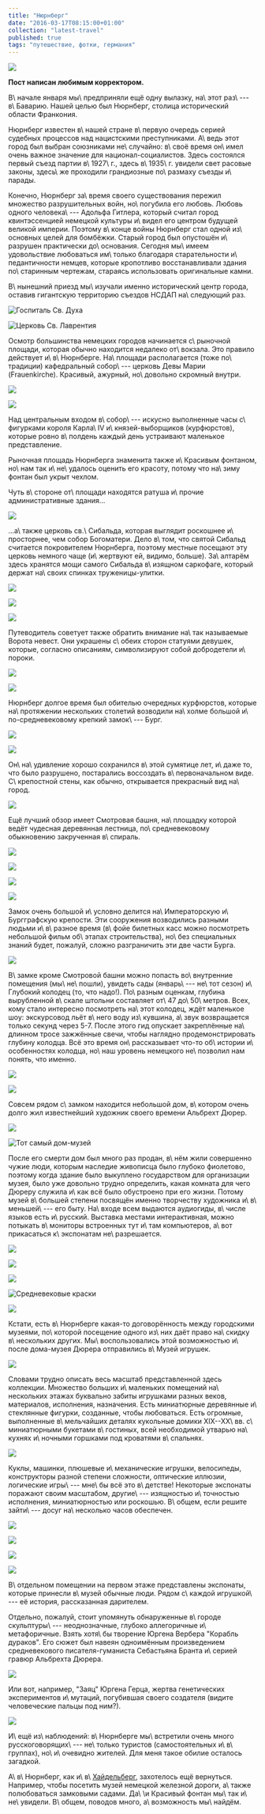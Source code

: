 ```yaml
---
title: "Нюрнберг"
date: "2016-03-17T08:15:00+01:00"
collection: "latest-travel"
published: true
tags: "путешествие, фотки, германия"
---
```


![](/images/travel/2016-01-nuerenberg/nuernberg-cover.jpg)

**Пост написан любимым корректором.**

В\ начале января мы\ предприняли ещё одну вылазку, на\ этот раз\ --- в\ Баварию.
Нашей целью был Нюрнберг, столица исторический области Франкония.

Нюрнберг известен в\ нашей стране в\ первую очередь серией судебных процессов
над нацистскими преступниками. А\ ведь этот город был выбран союзниками
не\ случайно: в\ своё время он\ имел очень важное значение для
национал-социалистов. Здесь состоялся первый съезд партии в\ 1927\ г., здесь
в\ 1935\ г. увидели свет расовые законы, здесь\ же проходили грандиозные
по\ размаху съезды и\ парады.

Конечно, Нюрнберг за\ время своего существования пережил множество
разрушительных войн, но\ погубила его любовь. Любовь одного человека\ ---
Адольфа Гитлера, который считал город квинтэссенцией немецкой культуры и\ видел
его центром будущей великой империи. Поэтому в\ конце войны Нюрнберг стал одной
из\ основных целей для бомбёжки. Старый город был опустошён и\ разрушен
практически до\ основания. Сегодня мы\ имеем удовольствие любоваться им\ только
благодаря старательности и\ педантичности немцев, которые кропотливо
восстанавливали здания по\ старинным чертежам, стараясь использовать
оригинальные камни.

В\ нынешний приезд мы\ изучали именно исторический центр города, оставив
гигантскую территорию съездов НСДАП на\ следующий раз.

![Госпиталь Св. Духа](/images/travel/2016-01-nuerenberg/nuernberg-hospital.jpg)

![Церковь Св. Лаврентия](/images/travel/2016-01-nuerenberg/nuernberg-st-lorenz.jpg)

Осмотр большинства немецких городов начинается с\ рыночной площади, которая
обычно находится недалеко от\ вокзала. Это правило действует и\ в\ Нюрнберге.
На\ площади располагается (тоже по\ традиции) кафедральный собор\ --- церковь
Девы Марии (Frauenkirche). Красивый, ажурный, но\ довольно скромный внутри.

![](/images/travel/2016-01-nuerenberg/nuernberg-frauenkirche-1.jpg)

![](/images/travel/2016-01-nuerenberg/nuernberg-frauenkirche-2.jpg)

Над центральным входом в\ собор\ --- искусно выполненные часы с\ фигурками
короля Карла\ IV и\ князей-выборщиков (курфюрстов), которые ровно в\ полдень
каждый день устраивают маленькое представление.

Рыночная площадь Нюрнберга знаменита также и\ Красивым фонтаном, но\ нам так
и\ не\ удалось оценить его красоту, потому что на\ зиму фонтан был укрыт чехлом.

Чуть в\ стороне от\ площади находятся ратуша и\ прочие административные здания...

![](/images/travel/2016-01-nuerenberg/nuernberg-rathaus.jpg)

...а\ также церковь св.\ Сибальда, которая выглядит роскошнее и\ просторнее,
чем собор Богоматери. Дело в\ том, что святой Сибальд считается покровителем
Нюрнберга, поэтому местные посещают эту церковь немного чаще (и\ жертвуют ей,
видимо, больше). За\ алтарём здесь хранятся мощи самого Сибальда в\ изящном
саркофаге, который держат на\ своих спинках труженицы-улитки.

![](/images/travel/2016-01-nuerenberg/nuernberg-st-sebald-1.jpg)

![](/images/travel/2016-01-nuerenberg/nuernberg-st-sebald-2.jpg)

![](/images/travel/2016-01-nuerenberg/nuernberg-st-sebald-3.jpg)

Путеводитель советует также обратить внимание на\ так называемые Ворота невест.
Они украшены с\ обеих сторон статуями девушек, которые, согласно описаниям,
символизируют собой добродетели и\ пороки.

![](/images/travel/2016-01-nuerenberg/nuernberg-st-sebald-brauttor-1.jpg)

![](/images/travel/2016-01-nuerenberg/nuernberg-st-sebald-brauttor-2.jpg)

Нюрнберг долгое время был обителью очередных курфюрстов, которые на\ протяжении
нескольких столетий возводили на\ холме большой и\ по-средневековому крепкий
замок\ --- Бург.

![](/images/travel/2016-01-nuerenberg/nuernberg-burg-1.jpg)

![](/images/travel/2016-01-nuerenberg/nuernberg-burg-2.jpg)

Он\ на\ удивление хорошо сохранился в\ этой сумятице лет, и\ даже то, что было
разрушено, постарались воссоздать в\ первоначальном виде. С\ крепостной стены,
как обычно, открывается прекрасный вид на\ город.

![](/images/travel/2016-01-nuerenberg/nuernberg-mauer-view.jpg)

Ещё лучший обзор имеет Смотровая башня, на\ площадку которой ведёт чудесная
деревянная лестница, по\ средневековому обыкновению закрученная в\ спираль.

![](/images/travel/2016-01-nuerenberg/nuernberg-sinwellturm-1.jpg)

![](/images/travel/2016-01-nuerenberg/nuernberg-sinwellturm-2.jpg)

![](/images/travel/2016-01-nuerenberg/nuernberg-sinwellturm-3.jpg)

![](/images/travel/2016-01-nuerenberg/nuernberg-sinwellturm-4.jpg)

Замок очень большой и\ условно делится на\ Императорскую и\ Бургграфскую
крепости. Эти сооружения возводились разными людьми и\ в\ разное время (в\ фойе
билетных касс можно посмотреть небольшой фильм об\ этапах строительства),
но\ без специальных знаний будет, пожалуй, сложно разграничить эти две части
Бурга.

![](/images/travel/2016-01-nuerenberg/nuernberg-burg-3.jpg)

В\ замке кроме Смотровой башни можно попасть во\ внутренние помещения
(мы\ не\ пошли), увидеть сады (январь\ --- не\ тот сезон) и\ Глубокий колодец
(то, что надо!). По\ разным оценкам, глубина вырубленной в\ скале штольни
составляет от\ 47 до\ 50\ метров. Всех, кому стало интересно посмотреть на\ этот
колодец, ждёт маленькое шоу: экскурсовод льёт в\ него воду из\ кувшина, а\ звук
возвращается только секунд через 5-7. После этого гид опускает закреплённые
на\ длинном тросе зажжённые свечи, чтобы наглядно продемонстрировать глубину
колодца. Всё это время он\ рассказывает что-то об\ истории и\ особенностях
колодца, но\ наш уровень немецкого не\ позволил нам понять, что именно.

![](/images/travel/2016-01-nuerenberg/nuernberg-tiefer-brunnen-1.jpg)

![](/images/travel/2016-01-nuerenberg/nuernberg-tiefer-brunnen-2.jpg)

Совсем рядом с\ замком находится небольшой дом, в\ котором очень долго жил
известнейший художник своего времени Альбрехт Дюрер.

![](/images/travel/2016-01-nuerenberg/nuernberg-duerer-sculpture.jpg)

![Тот самый дом-музей](/images/travel/2016-01-nuerenberg/nuernberg-duerer-museum-1.jpg)

После его смерти дом был много раз продан, в\ нём жили совершенно чужие люди,
которым наследие живописца было глубоко фиолетово, поэтому когда здание было
выкуплено государством для организации музея, было уже довольно трудно
определить, какая комната для чего Дюреру служила и\ как всё было обустроено
при его жизни. Потому музей в\ большей степени посвящён именно творчеству
художника и\ в\ меньшей\ --- его быту. На\ входе всем выдаются аудиогиды,
в\ числе языков есть и\ русский. Выставка местами интерактивная, можно потыкать
в\ мониторы встроенных тут и\ там компьютеров, а\ вот прикасаться к\ экспонатам
не\ разрешается.

![](/images/travel/2016-01-nuerenberg/nuernberg-duerer-museum-2.jpg)

![](/images/travel/2016-01-nuerenberg/nuernberg-duerer-museum-3.jpg)

![](/images/travel/2016-01-nuerenberg/nuernberg-duerer-museum-4.jpg)

![Средневековые краски](/images/travel/2016-01-nuerenberg/nuernberg-duerer-museum-5.jpg)

![](/images/travel/2016-01-nuerenberg/nuernberg-duerer-museum-6.jpg)

Кстати, есть в\ Нюрнберге какая-то договорённость между городскими музеями,
по\ которой посещение одного из\ них даёт право на\ скидку в\ нескольких других.
Мы\ воспользовались этой возможностью и\ после дома-музея Дюрера отправились
в\ Музей игрушек.

![](/images/travel/2016-01-nuerenberg/nuernberg-toys-museum-1.jpg)

Словами трудно описать весь масштаб представленной здесь коллекции. Множество
больших и\ маленьких помещений на\ нескольких этажах буквально забиты игрушками
разных веков, материалов, исполнения, назначения. Есть миниатюрные деревянные
и\ стеклянные фигурки, созданные, чтобы любоваться. Есть огромные, выполненные
в\ мельчайших деталях кукольные домики XIX--XX\ вв. с\ миниатюрными букетами
в\ гостиных, всей необходимой утварью на\ кухнях и\ ночными горшками под
кроватями в\ спальнях.

![](/images/travel/2016-01-nuerenberg/nuernberg-toys-museum-2.jpg)

Куклы, машинки, плюшевые и\ механические игрушки, велосипеды, конструкторы
разной степени сложности, оптические иллюзии, логические игры\ --- мне\ бы всё
это в\ детстве! Некоторые экспонаты поражают своим масштабом, другие\ ---
изящностью и\ точностью исполнения, миниатюрностью или роскошью. В\ общем, если
решите зайти\ --- досуг на\ несколько часов обеспечен.

![](/images/travel/2016-01-nuerenberg/nuernberg-toys-museum-3.jpg)

![](/images/travel/2016-01-nuerenberg/nuernberg-toys-museum-4.jpg)

![](/images/travel/2016-01-nuerenberg/nuernberg-toys-museum-5.jpg)

![](/images/travel/2016-01-nuerenberg/nuernberg-toys-museum-6.jpg)

В\ отдельном помещении на первом этаже представлены экспонаты, которые принесли
в\ музей обычные люди. Рядом с\ каждой игрушкой\ --- её история, рассказанная
дарителем.

Отдельно, пожалуй, стоит упомянуть обнаруженные в\ городе скульптуры\ ---
неоднозначные, глубоко аллегоричные и\ метафоричные. Взять хотя\ бы творение
Юргена Вербера "Корабль дураков". Его сюжет был навеян одноимённым
произведением средневекового писателя-гуманиста Себастьяна Бранта и\ серией
гравюр Альбрехта Дюрера.

![](/images/travel/2016-01-nuerenberg/nuernberg-sculpture-1.jpg)

Или вот, например, "Заяц" Юргена Герца, жертва генетических экспериментов
и\ мутаций, погубившая своего создателя (видите человеческие пальцы под ним?).

![](/images/travel/2016-01-nuerenberg/nuernberg-sculpture-2.jpg)

И\ ещё из\ наблюдений: в\ Нюрнберге мы\ встретили очень много
русскоговорящих\ --- не\ только туристов (самостоятельных и\ в\ группах),
но\ и\ очевидно жителей. Для меня такое обилие осталось загадкой.

А\ в\ Нюрнберг, как и\ в\ [Хайдельберг][heidelberg], захотелось ещё вернуться.
Например, чтобы посетить музей немецкой железной дороги, а\ также полюбоваться
замковыми садами. Да\ \и Красивый фонтан мы\ так и\ не\ увидели. В\ общем,
поводов много, а\ возможность мы\ найдём.

[heidelberg]: /post/heidelberg/
